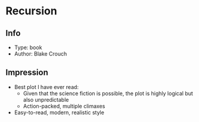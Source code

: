 # Recursion

## Info
- Type: book
- Author: Blake Crouch

## Impression
- Best plot I have ever read:
  - Given that the science fiction is possible, the plot is highly logical but also unpredictable
  - Action-packed, multiple climaxes
- Easy-to-read, modern, realistic style
